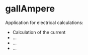 # gallAmpere

Application for electrical calculations:
- Calculation of the current
- ...
- ...
- ...
